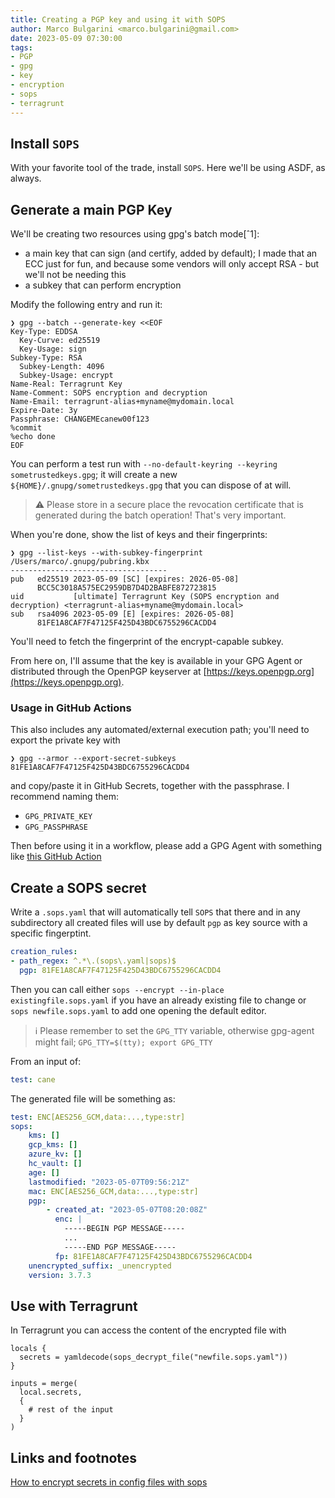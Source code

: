 ```yaml
---
title: Creating a PGP key and using it with SOPS
author: Marco Bulgarini <marco.bulgarini@gmail.com>
date: 2023-05-09 07:30:00
tags:
- PGP
- gpg
- key
- encryption
- sops
- terragrunt
---
```


## Install `SOPS`

With your favorite tool of the trade, install `SOPS`. Here we'll be using ASDF, as always.

## Generate a main PGP Key

We'll be creating two resources using gpg's batch mode[ˆ1]:

- a main key that can sign (and certify, added by default); I made that an ECC just for fun, and because some vendors will only accept RSA - but we'll not be needing this
- a subkey that can perform encryption

Modify the following entry and run it:

```shell
❯ gpg --batch --generate-key <<EOF
Key-Type: EDDSA
  Key-Curve: ed25519
  Key-Usage: sign
Subkey-Type: RSA
  Subkey-Length: 4096
  Subkey-Usage: encrypt
Name-Real: Terragrunt Key
Name-Comment: SOPS encryption and decryption
Name-Email: terragrunt-alias+myname@mydomain.local
Expire-Date: 3y
Passphrase: CHANGEMEcanew00f123
%commit
%echo done
EOF
```

You can perform a test run with `--no-default-keyring --keyring sometrustedkeys.gpg`; it will create a new `${HOME}/.gnupg/sometrustedkeys.gpg` that you can dispose of at will.

> :warning: Please store in a secure place the revocation certificate that is generated during the batch operation! That's very important.

When you're done, show the list of keys and their fingerprints:

```shell
❯ gpg --list-keys --with-subkey-fingerprint
/Users/marco/.gnupg/pubring.kbx
-----------------------------------
pub   ed25519 2023-05-09 [SC] [expires: 2026-05-08]
      BCC5C3018A575EC2959DB7D4D2BABFE872723815
uid           [ultimate] Terragrunt Key (SOPS encryption and decryption) <terragrunt-alias+myname@mydomain.local>
sub   rsa4096 2023-05-09 [E] [expires: 2026-05-08]
      81FE1A8CAF7F47125F425D43BDC6755296CACDD4
```

You'll need to fetch the fingerprint of the encrypt-capable subkey.

From here on, I'll assume that the key is available in your GPG Agent or distributed through the OpenPGP keyserver at [https://keys.openpgp.org](https://keys.openpgp.org).

### Usage in GitHub Actions

This also includes any automated/external execution path; you'll need to export the private key with

```shell
❯ gpg --armor --export-secret-subkeys 81FE1A8CAF7F47125F425D43BDC6755296CACDD4
```

and copy/paste it in GitHub Secrets, together with the passphrase. I recommend naming them:

* `GPG_PRIVATE_KEY`
* `GPG_PASSPHRASE`

Then before using it in a workflow, please add a GPG Agent with something like [this GitHub Action](https://github.com/crazy-max/ghaction-import-gpg)

## Create a SOPS secret

Write a `.sops.yaml` that will automatically tell `SOPS` that there and in any subdirectory all created files will use by default `pgp` as key source with a specific fingerptint.

```yaml
creation_rules:
- path_regex: ^.*\.(sops\.yaml|sops)$
  pgp: 81FE1A8CAF7F47125F425D43BDC6755296CACDD4
```

Then you can call either `sops --encrypt --in-place existingfile.sops.yaml` if you have an already existing file to change or `sops newfile.sops.yaml` to add one opening the default editor.

> :information_source: Please remember to set the `GPG_TTY` variable, otherwise gpg-agent might fail; `GPG_TTY=$(tty); export GPG_TTY`

From an input of:

```yaml
test: cane
```

The generated file will be something as:

```yaml
test: ENC[AES256_GCM,data:...,type:str]
sops:
    kms: []
    gcp_kms: []
    azure_kv: []
    hc_vault: []
    age: []
    lastmodified: "2023-05-07T09:56:21Z"
    mac: ENC[AES256_GCM,data:...,type:str]
    pgp:
        - created_at: "2023-05-07T08:20:08Z"
          enc: |
            -----BEGIN PGP MESSAGE-----
            ...
            -----END PGP MESSAGE-----
          fp: 81FE1A8CAF7F47125F425D43BDC6755296CACDD4
    unencrypted_suffix: _unencrypted
    version: 3.7.3

```

## Use with Terragrunt

In Terragrunt you can access the content of the encrypted file with

```hcl
locals {
  secrets = yamldecode(sops_decrypt_file("newfile.sops.yaml"))
}

inputs = merge(
  local.secrets,
  {
    # rest of the input
  }
)
```

## Links and footnotes

[How to encrypt secrets in config files with sops](https://poweruser.blog/how-to-encrypt-secrets-in-config-files-1dbb794f7352)

[^1]: [Unattended GPG Key Generation](https://www.gnupg.org/documentation/manuals/gnupg/Unattended-GPG-key-generation.html)
